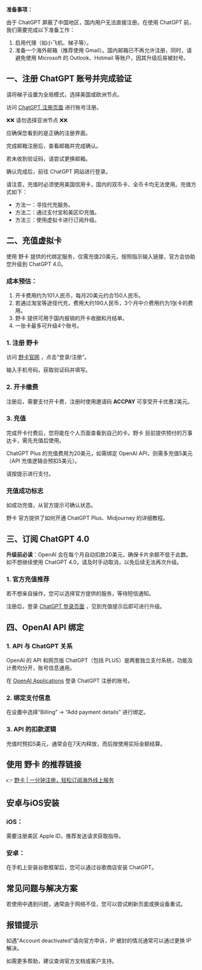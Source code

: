**准备事项：**

由于 ChatGPT 屏蔽了中国地区，国内用户无法直接注册。在使用 ChatGPT 前，我们需要完成以下准备工作：

1. 启用代理（如小飞机、梯子等）。
2. 准备一个海外邮箱（推荐使用 Gmail）。国内邮箱已不再允许注册，同时，请避免使用 Microsoft 的 Outlook、Hotmail 等账户，因其升级后易被封号。

## 一、注册 ChatGPT 账号并完成验证

请将梯子设置为全局模式，选择美国或欧洲节点。

访问 [ChatGPT 注册页面](https://chat.openai.com/auth/login) 进行账号注册。

❌❌ 请勿选择亚洲节点 ❌❌

应确保您看到的是正确的注册界面。

完成邮箱注册后，查看邮箱并完成确认。

若未收到验证码，请尝试更换邮箱。

确认完成后，前往 ChatGPT 网站进行登录。

请注意，充值时必须使用美国信用卡，国内的双币卡、全币卡均无法使用。充值方式如下：

- 方法一：寻找代充服务。
- 方法二：通过支付宝和美区ID充值。
- 方法三：使用虚拟卡进行订阅升级。

## 二、充值虚拟卡

使用 野卡 提供的代绑定服务，仅需充值20美元，按照指示输入链接，官方会协助您升级到 ChatGPT 4.0。

### 成本预估：

1. 开卡费用约为101人民币，每月20美元约合150人民币。
2. 若通过淘宝等途径代充，费用大约190人民币，3个月中介费用约为1张卡的费用。
3. 野卡 提供可用于国内报销的开卡收据和月结单。
4. 一张卡最多可升级4个账号。

### 1. 注册 野卡

访问 [野卡官网](https://bit.ly/bewildcard) ，点击“登录/注册”。

输入手机号码，获取验证码并填写。

### 2. 开卡缴费

注册后，需要支付开卡费，注册时使用邀请码 **ACCPAY** 可享受开卡优惠2美元。

### 3. 充值

完成开卡付费后，您将能在个人页面查看到自己的卡。野卡 目前提供预付的万事达卡，需先充值后使用。

ChatGPT Plus 的充值费用为20美元，如需绑定 OpenAI API，则需多充值5美元（API 充值逻辑会预扣5美元）。

请按提示进行支付。

### 充值成功标志

如成功充值，从官方提示可确认状态。

野卡 官方提供了如何开通 ChatGPT Plus、Midjourney 的详细教程。

## 三、订阅 ChatGPT 4.0

**升级前必读**：OpenAI 会在每个月自动扣款20美元，确保卡片余额不低于此数。如不想继续使用 ChatGPT 4.0，请及时手动取消，以免后续无法再次升级。

### 1. 官方充值推荐

若不想亲自操作，您可以选择官方提供的服务，等待短信通知。

注册后，登录 [ChatGPT 登录页面](https://chat.openai.com/auth/login) ，见到充值提示后即可进行升级。

## 四、OpenAI API 绑定

### 1. API 与 ChatGPT 关系

OpenAI 的 API 和网页版 ChatGPT（包括 PLUS）是两套独立支付系统，功能及计费均分开，账号信息通用。

在 [OpenAI Applications](https://platform.openai.com/apps) 登录 ChatGPT 注册的账号。

### 2. 绑定支付信息

在设置中选择“Billing” → “Add payment details” 进行绑定。

### 3. API 的扣款逻辑

充值时预扣5美元，通常会在7天内释放，而后按使用实际金额结算。

## 使用 野卡 的推荐链接

👉 [野卡 | 一分钟注册，轻松订阅海外线上服务](https://bit.ly/bewildcard)

## 安卓与iOS安装

### iOS：

需要注册美区 Apple ID，推荐发送请求获取指导。

### 安卓：

在手机上安装谷歌框架后，您可以通过谷歌商店安装 ChatGPT。

## 常见问题与解决方案

若使用中遇到问题，通常由于网络不佳，您可以尝试刷新页面或换设备重试。

## 报错提示

如遇“Account deactivated”请向官方申诉，IP 被封的情况通常可以通过更换 IP 解决。

如需更多帮助，建议查询官方文档或客户支持。
